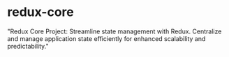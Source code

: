# redux-core
 "Redux Core Project: Streamline state management with Redux. Centralize and manage application state efficiently for enhanced scalability and predictability."
